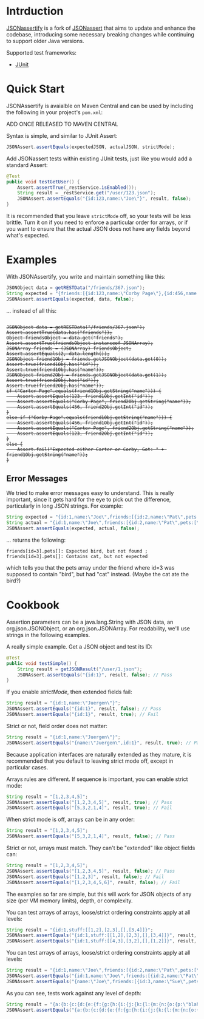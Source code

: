 # Intrduction

[JSONassertify](https://github.com/UnitVectorY-Labs/JSONassertify) is a fork of [JSONassert](https://github.com/skyscreamer/JSONassert) that aims to update and enhance the codebase, introducing some necessary breaking changes while continuing to support older Java versions.

Supported test frameworks:
- [JUnit](http://junit.org)

# Quick Start

JSONAssertify is avaialble on Maven Central and can be used by including the following in your project's `pom.xml`:

ADD ONCE RELEASED TO MAVEN CENTRAL

Syntax is simple, and similar to JUnit Assert:

```java
JSONAssert.assertEquals(expectedJSON, actualJSON, strictMode);
```

Add JSONassert tests within existing JUnit tests, just like you would add a standard Assert:

```java
@Test
public void testGetUser() {
    Assert.assertTrue(_restService.isEnabled());
    String result = _restService.get("/user/123.json");
    JSONAssert.assertEquals("{id:123,name:\"Joe\"}", result, false);
}
```

It is recommended that you leave `strictMode` off, so your tests will be less brittle. Turn it on if you need to enforce a particular order for arrays, or if you want to ensure that the actual JSON does not have any fields beyond what's expected.

# Examples

With JSONAssertify, you write and maintain something like this:

```java
JSONObject data = getRESTData("/friends/367.json");
String expected = "{friends:[{id:123,name:\"Corby Page\"},{id:456,name:\"Carter Page\"}]}";
JSONAssert.assertEquals(expected, data, false);
```

... instead of all this:

<pre><code><del>
JSONObject data = getRESTData("/friends/367.json");
Assert.assertTrue(data.has("friends"));
Object friendsObject = data.get("friends");
Assert.assertTrue(friendsObject instanceof JSONArray);
JSONArray friends = (JSONArray) friendsObject;
Assert.assertEquals(2, data.length());
JSONObject friend1Obj = friends.getJSONObject(data.get(0));
Assert.true(friend1Obj.has("id"));
Assert.true(friend1Obj.has("name"));
JSONObject friend2Obj = friends.getJSONObject(data.get(1));
Assert.true(friend2Obj.has("id"));
Assert.true(friend2Obj.has("name"));
if ("Carter Page".equals(friend1Obj.getString("name"))) {
    Assert.assertEquals(123, friend1Obj.getInt("id"));
    Assert.assertEquals("Corby Page", friend2Obj.getString("name"));
    Assert.assertEquals(456, friend2Obj.getInt("id"));
}
else if ("Corby Page".equals(friend1Obj.getString("name"))) {
    Assert.assertEquals(456, friend1Obj.getInt("id"));
    Assert.assertEquals("Carter Page", friend2Obj.getString("name"));
    Assert.assertEquals(123, friend2Obj.getInt("id"));
}
else {
    Assert.fail("Expected either Carter or Corby, Got: " + friend1Obj.getString("name"));
}
</del></code></pre>

## Error Messages

We tried to make error messages easy to understand. This is really important, since it gets hard for the eye to pick out the difference, particularly in long JSON strings. For example:

```java
String expected = "{id:1,name:\"Joe\",friends:[{id:2,name:\"Pat\",pets:[\"dog\"]},{id:3,name:\"Sue\",pets:[\"bird\",\"fish\"]}],pets:[]}";
String actual = "{id:1,name:\"Joe\",friends:[{id:2,name:\"Pat\",pets:[\"dog\"]},{id:3,name:\"Sue\",pets:[\"cat\",\"fish\"]}],pets:[]}"
JSONAssert.assertEquals(expected, actual, false);
```

... returns the following:

```
friends[id=3].pets[]: Expected bird, but not found ; friends[id=3].pets[]: Contains cat, but not expected
```

which tells you that the pets array under the friend where id=3 was supposed to contain "bird", but had "cat" instead. 
(Maybe the cat ate the bird?)

# Cookbook

Assertion parameters can be a java.lang.String with JSON data, an org.json.JSONObject, or an org.json.JSONArray. For readability, we'll use strings in the following examples.

A really simple example. Get a JSON object and test its ID:

```java
@Test
public void testSimple() {
    String result = getJSONResult("/user/1.json");
    JSONAssert.assertEquals("{id:1}", result, false); // Pass
}
```

If you enable *strictMode*, then extended fields fail:

```java
String result = "{id:1,name:\"Juergen\"}";
JSONAssert.assertEquals("{id:1}", result, false); // Pass
JSONAssert.assertEquals("{id:1}", result, true); // Fail
```

Strict or not, field order does not matter:

```java
String result = "{id:1,name:\"Juergen\"}";
JSONAssert.assertEquals("{name:\"Juergen\",id:1}", result, true); // Pass
```

Because application interfaces are naturally extended as they mature, it is recommended that you default to leaving strict mode off, except in particular cases.

Arrays rules are different. If sequence is important, you can enable strict mode:

```java
String result = "[1,2,3,4,5]";
JSONAssert.assertEquals("[1,2,3,4,5]", result, true); // Pass
JSONAssert.assertEquals("[5,3,2,1,4]", result, true); // Fail
```

When strict mode is off, arrays can be in any order:

```java
String result = "[1,2,3,4,5]";
JSONAssert.assertEquals("[5,3,2,1,4]", result, false); // Pass
```

Strict or not, arrays must match. They can't be "extended" like object fields can:

```java
String result = "[1,2,3,4,5]";
JSONAssert.assertEquals("[1,2,3,4,5]", result, false); // Pass
JSONAssert.assertEquals("[1,2,3]", result, false); // Fail
JSONAssert.assertEquals("[1,2,3,4,5,6]", result, false); // Fail
```

The examples so far are simple, but this will work for JSON objects of any size (per VM memory limits), depth, or complexity.

You can test arrays of arrays, loose/strict ordering constraints apply at all levels:

```java
String result = "{id:1,stuff:[[1,2],[2,3],[],[3,4]]}";
JSONAssert.assertEquals("{id:1,stuff:[[1,2],[2,3],[],[3,4]]}", result, true); // Pass
JSONAssert.assertEquals("{id:1,stuff:[[4,3],[3,2],[],[1,2]]}", result, false); // Pass
```

You can test arrays of arrays, loose/strict ordering constraints apply at all levels:

```java
String result = "{id:1,name:\"Joe\",friends:[{id:2,name:\"Pat\",pets:[\"dog\"]},{id:3,name:\"Sue\",pets:[\"bird\",\"fish\"]}],pets:[]}";
JSONAssert.assertEquals("{id:1,name:\"Joe\",friends:[{id:2,name:\"Pat\",pets:[\"dog\"]},{id:3,name:\"Sue\",pets:[\"bird\",\"fish\"]}],pets:[]}", result, true); // Pass
JSONAssert.assertEquals("{name:\"Joe\",friends:[{id:3,name:\"Sue\",pets:[\"fish\",\"bird\"]},{id:2,name:\"Pat\",pets:[\"dog\"]}],pets:[],id:1}", result, false); // Pass
```

As you can see, tests work against any level of depth:

```java
String result = "{a:{b:{c:{d:{e:{f:{g:{h:{i:{j:{k:{l:{m:{n:{o:{p:\"blah\"}}}}}}}}}}}}}}}";
JSONAssert.assertEquals("{a:{b:{c:{d:{e:{f:{g:{h:{i:{j:{k:{l:{m:{n:{o:{p:\"blah\"}}}}}}}}}}}}}}}", result, true); // Pass
```
